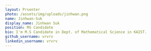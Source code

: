 ```yaml
---
layout: Prsenter
photo: /assets/img/uploads/jinhwan.png
name: Jinhwan-Suk
display_name: Jinhwan Suk
position: MS Candidate
bio: I'm M.S Candidate in Dept. of Mathematical Science in KAIST.
github_username: vrvrv
linkedin_username: vrvrv
---
```



